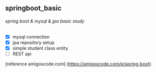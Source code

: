 ## springboot_basic
###### spring boot & mysql & jpa basic study

- [x] mysql connection
- [x] jpa repository setup
- [x] simple student class entity
- [ ] REST api

[reference amigoscode.com] (https://amigoscode.com/p/spring-boot)